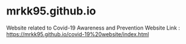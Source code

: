 # mrkk95.github.io
Website related to Covid-19 Awareness and Prevention
Website Link : https://mrkk95.github.io/covid-19%20website/index.html
